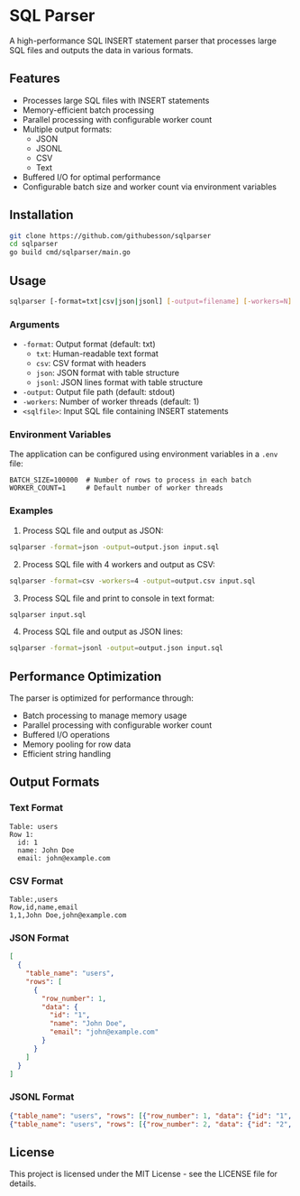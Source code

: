 # SQL Parser

A high-performance SQL INSERT statement parser that processes large SQL files and outputs the data in various formats.

## Features

- Processes large SQL files with INSERT statements
- Memory-efficient batch processing
- Parallel processing with configurable worker count
- Multiple output formats:
  - JSON
  - JSONL
  - CSV
  - Text
- Buffered I/O for optimal performance
- Configurable batch size and worker count via environment variables

## Installation

```bash
git clone https://github.com/githubesson/sqlparser
cd sqlparser
go build cmd/sqlparser/main.go
```

## Usage

```bash
sqlparser [-format=txt|csv|json|jsonl] [-output=filename] [-workers=N] <sqlfile>
```

### Arguments

- `-format`: Output format (default: txt)
  - `txt`: Human-readable text format
  - `csv`: CSV format with headers
  - `json`: JSON format with table structure
  - `jsonl`: JSON lines format with table structure
- `-output`: Output file path (default: stdout)
- `-workers`: Number of worker threads (default: 1)
- `<sqlfile>`: Input SQL file containing INSERT statements

### Environment Variables

The application can be configured using environment variables in a `.env` file:

```env
BATCH_SIZE=100000  # Number of rows to process in each batch
WORKER_COUNT=1     # Default number of worker threads
```

### Examples

1. Process SQL file and output as JSON:
```bash
sqlparser -format=json -output=output.json input.sql
```

2. Process SQL file with 4 workers and output as CSV:
```bash
sqlparser -format=csv -workers=4 -output=output.csv input.sql
```

3. Process SQL file and print to console in text format:
```bash
sqlparser input.sql
```

4. Process SQL file and output as JSON lines:
```bash
sqlparser -format=jsonl -output=output.json input.sql
```

## Performance Optimization

The parser is optimized for performance through:
- Batch processing to manage memory usage
- Parallel processing with configurable worker count
- Buffered I/O operations
- Memory pooling for row data
- Efficient string handling

## Output Formats

### Text Format
```
Table: users
Row 1:
  id: 1
  name: John Doe
  email: john@example.com
```

### CSV Format
```
Table:,users
Row,id,name,email
1,1,John Doe,john@example.com
```

### JSON Format
```json
[
  {
    "table_name": "users",
    "rows": [
      {
        "row_number": 1,
        "data": {
          "id": "1",
          "name": "John Doe",
          "email": "john@example.com"
        }
      }
    ]
  }
]
```

### JSONL Format
```json
{"table_name": "users", "rows": [{"row_number": 1, "data": {"id": "1", "name": "John Doe", "email": "john@example.com"}}]}
{"table_name": "users", "rows": [{"row_number": 2, "data": {"id": "2", "name": "John Doe", "email": "john@example.com"}}]}
```

## License

This project is licensed under the MIT License - see the LICENSE file for details. 